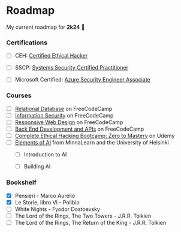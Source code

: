 # Roadmap
My current roadmap for __2k24__ 🧭


### Certifications
- [ ] CEH: [Certified Ethical Hacker](https://www.eccouncil.org/train-certify/certified-ethical-hacker-ceh/)
- [ ] SSCP: [Systems Security Certified Practitioner](https://www.isc2.org/certifications/sscp)
- [ ] Microsoft Certified: [Azure Security Engineer Associate](https://learn.microsoft.com/en-us/certifications/azure-security-engineer/)


### Courses
- [ ] [Relational Database](https://www.freecodecamp.org/learn/relational-database/) on FreeCodeCamp
- [ ] [Information Security](https://www.freecodecamp.org/learn/information-security/) on FreeCodeCamp
- [ ] [Responsive Web Design](https://www.freecodecamp.org/learn/2022/responsive-web-design/) on FreeCodeCamp
- [ ] [Back End Development and APIs](https://www.freecodecamp.org/learn/back-end-development-and-apis/) on FreeCodeCamp
- [ ] [Complete Ethical Hacking Bootcamp: Zero to Mastery](https://www.udemy.com/course/complete-ethical-hacking-bootcamp-zero-to-mastery/) on Udemy
- [ ] [Elements of AI](https://www.elementsofai.com/) from MinnaLearn and the University of Helsinki
  - [ ] Introduction to AI
  - [ ] Building AI


### Bookshelf
- [x] Pensieri - Marco Aurelio
- [x] Le Storie, libro VI - Polibio
- [ ] White Nights - Fyodor Dostoevsky
- [ ] The Lord of the Rings, The Two Towers - J.R.R. Tolkien
- [ ] The Lord of the Rings, The Return of the King - J.R.R. Tolkien
